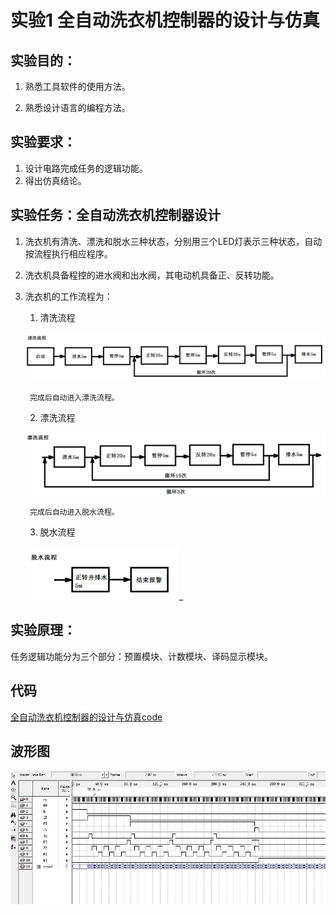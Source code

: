 
# 实验1  全自动洗衣机控制器的设计与仿真

## 实验目的：

1. 熟悉工具软件的使用方法。

2. 熟悉设计语言的编程方法。
## 实验要求：
1. 设计电路完成任务的逻辑功能。
2. 得出仿真结论。
## 实验任务：全自动洗衣机控制器设计
1. 洗衣机有清洗、漂洗和脱水三种状态，分别用三个LED灯表示三种状态，自动按流程执行相应程序。
2. 洗衣机具备程控的进水阀和出水阀，其电动机具备正、反转功能。
3. 洗衣机的工作流程为：
	1. 清洗流程
 	
 	 ![](https://github.com/ashuihui/Fpga_study/blob/master/PNG/1_1.png)
 	 
 		完成后自动进入漂洗流程。
 	2. 漂洗流程
    
   	 ![](https://github.com/ashuihui/Fpga_study/blob/master/PNG/1_2.png)
    
		完成后自动进入脱水流程。

	3. 脱水流程
	
	![](https://github.com/ashuihui/Fpga_study/blob/master/PNG/1_3.png)_

## 实验原理：

任务逻辑功能分为三个部分：预置模块、计数模块、译码显示模块。

## 代码

[全自动洗衣机控制器的设计与仿真code](https://github.com/ashuihui/Fpga_study/blob/master/CODE/xyj.v)

## 波形图
![](https://github.com/ashuihui/Fpga_study/blob/master/PNG/last1.JPG)































